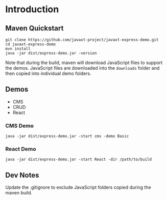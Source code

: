 # Introduction


## Maven Quickstart
```
git clone https://github.com/javaxt-project/javaxt-express-demo.git
cd javaxt-express-demo
mvn install
java -jar dist/express-demo.jar -version
```

Note that during the build, maven will download JavaScript files to support the demos.
JavaScript files are downloaded into the `downloads` folder and then copied into individual
demo folders.


## Demos

- CMS
- CRUD
- React

### CMS Demo
```
java -jar dist/express-demo.jar -start cms -demo Basic
```

### React Demo
```
java -jar dist/express-demo.jar -start React -dir /path/to/build
```


## Dev Notes
Update the .gitignore to exclude JavaScript folders copied during the maven build.